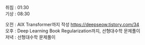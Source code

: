 취침 : 01:30  
기상 : 08:30  
  
오전 : AIX Transformer까지 작성 https://deepseow.tistory.com/34  
오후 : Deep Learning Book Regularization까지, 선형대수학 문제풀이  
저녁 : 선형대수학 문제풀이
